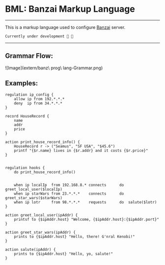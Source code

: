 # BML: Banzai Markup Language
---
This is a markup language used to configure [Banzai](https://github.com/egehurturk/Banzai.git) server. 


```
Currently under development 🤭 🎃
```
---


## Grammar Flow:
![Image](extern/banz\ prog\ lang-Grammar.png)


## Examples:

```banz
regulation ip_config {
	allow ip from 192.*.*.*
	deny  ip from 34.*.*.*
}

record HouseRecord {
	name
	addr
	price
}

action print_house_record_info() {
	HouseRecord r -> ("Seamus", "SF USA", "$45.6")
	printf "{$r.name} lives in {$r.addr} and it costs {$r.price}"
}


regulation hooks {
	do print_house_record_info()


	when ip localIp  from 192.168.8.* connects  	do  greet_local_user($localIp)
	when ip starWars from 23.*.*.*    connects      do  greet_star_wars($starWars)
	when ip lotr     from 98.*.*.*    requests      do  salute($lotr)
}

action greet_local_user(ipAddr) {
	printsf to {$ipAddr.host} "Welcome, {$ipAddr.host}:{$ipAddr.port}"
}

action greet_star_wars(ipAddr) {
	prints to {$ipAddr.host} "Hello, there! G'nral Kenobi!"
}

action salute(ipAddr) {
	prints to {$ipAddr.host} "Hello, yo, salute!"
}
```
